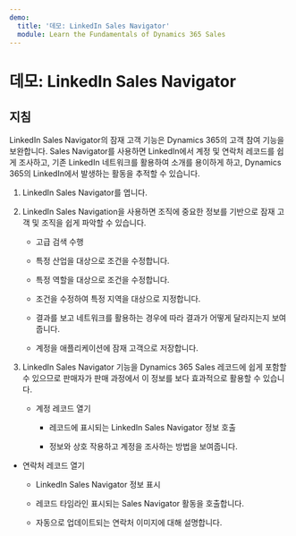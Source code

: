 ```yaml
---
demo:
  title: '데모: LinkedIn Sales Navigator'
  module: Learn the Fundamentals of Dynamics 365 Sales
---
```


# 데모: LinkedIn Sales Navigator

## 지침

LinkedIn Sales Navigator의 잠재 고객 기능은 Dynamics 365의 고객 참여 기능을 보완합니다. Sales Navigator를 사용하면 LinkedIn에서 계정 및 연락처 레코드를 쉽게 조사하고, 기존 LinkedIn 네트워크를 활용하여 소개를 용이하게 하고, Dynamics 365의 LinkedIn에서 발생하는 활동을 추적할 수 있습니다. 

1. LinkedIn Sales Navigator를 엽니다. 

2. LinkedIn Sales Navigation을 사용하면 조직에 중요한 정보를 기반으로 잠재 고객 및 조직을 쉽게 파악할 수 있습니다. 

    - 고급 검색 수행

    - 특정 산업을 대상으로 조건을 수정합니다.

    - 특정 역할을 대상으로 조건을 수정합니다.

    - 조건을 수정하여 특정 지역을 대상으로 지정합니다. 

    - 결과를 보고 네트워크를 활용하는 경우에 따라 결과가 어떻게 달라지는지 보여 줍니다. 

    - 계정을 애플리케이션에 잠재 고객으로 저장합니다. 

3. LinkedIn Sales Navigator 기능을 Dynamics 365 Sales 레코드에 쉽게 포함할 수 있으므로 판매자가 판매 과정에서 이 정보를 보다 효과적으로 활용할 수 있습니다. 

    - 계정 레코드 열기

        - 레코드에 표시되는 LinkedIn Sales Navigator 정보 호출

        - 정보와 상호 작용하고 계정을 조사하는 방법을 보여줍니다. 

- 연락처 레코드 열기

    - LinkedIn Sales Navigator 정보 표시

    - 레코드 타임라인 표시되는 Sales Navigator 활동을 호출합니다.

    - 자동으로 업데이트되는 연락처 이미지에 대해 설명합니다. 

